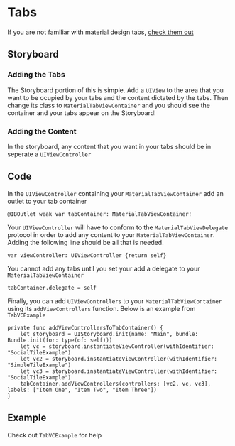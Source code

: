 #  Tabs

If you are not familiar with material design tabs, [check them out](https://material.io/design/components/cards.html)

## Storyboard

### Adding the Tabs
The Storyboard portion of this is simple. Add a ```UIView```  to the area that you want to be ocupied by your tabs and the content dictated by the tabs. Then change its class to ```MaterialTabViewContainer``` and you should see the container and your tabs appear on the Storyboard!

### Adding the Content
In the storyboard, any content that you want in your tabs should be in seperate a ```UIViewController``` 

## Code
In the ```UIViewController``` containing your ```MaterialTabViewContainer```  add an outlet to your tab container
```
@IBOutlet weak var tabContainer: MaterialTabViewContainer!
```

Your ```UIViewController``` will have to conform to the ```MaterialTabViewDelegate``` protocol in order to add any content to your ```MaterialTabViewContainer```. Adding the following line should be all that is needed.

```
var viewController: UIViewController {return self}
```

You cannot add any tabs until you set your add a delegate to your ```MaterialTabViewContainer```
```
tabContainer.delegate = self
```

Finally, you can add ```UIViewControllers``` to your  ```MaterialTabViewContainer``` using its ```addViewControllers``` function. Below is an example from ```TabVCExample```

``` 
private func addViewControllersToTabContainer() {
    let storyboard = UIStoryboard.init(name: "Main", bundle: Bundle.init(for: type(of: self)))
    let vc = storyboard.instantiateViewController(withIdentifier: "SocialTileExample")
    let vc2 = storyboard.instantiateViewController(withIdentifier: "SimpleTileExample")
    let vc3 = storyboard.instantiateViewController(withIdentifier: "SocialTileExample")
    tabContainer.addViewControllers(controllers: [vc2, vc, vc3], labels: ["Item One", "Item Two", "Item Three"])
}
```



## Example
Check out ```TabVCExample``` for help
